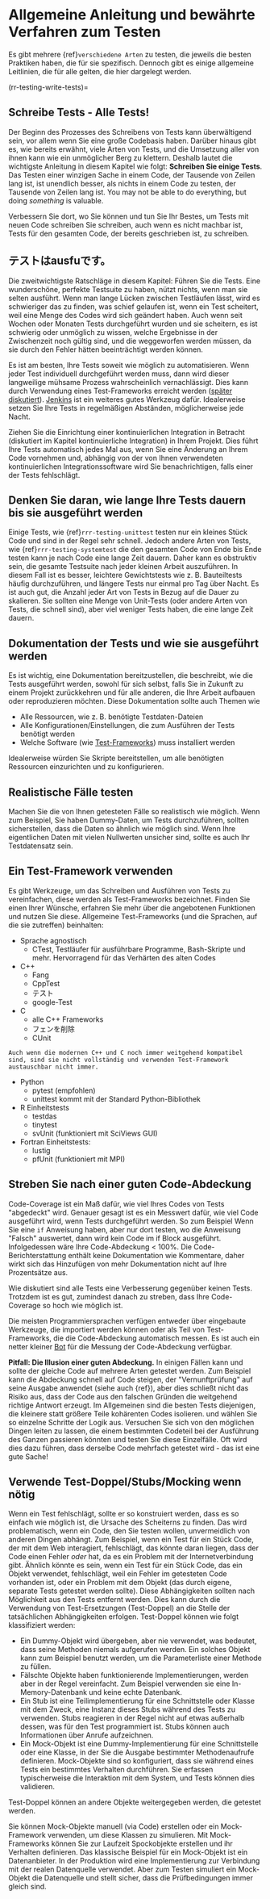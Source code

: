 <a name="General_guidance_and_good_practice_for_testing"></a>

# Allgemeine Anleitung und bewährte Verfahren zum Testen

Es gibt mehrere {ref}`verschiedene Arten`<rr-testing-types-of-testing> zu testen, die jeweils die besten Praktiken haben, die für sie spezifisch. Dennoch gibt es einige allgemeine Leitlinien, die für alle gelten, die hier dargelegt werden.

(rr-testing-write-tests)=
## Schreibe Tests - Alle Tests!

Der Beginn des Prozesses des Schreibens von Tests kann überwältigend sein, vor allem wenn Sie eine große Codebasis haben. Darüber hinaus gibt es, wie bereits erwähnt, viele Arten von Tests, und die Umsetzung aller von ihnen kann wie ein unmöglicher Berg zu klettern. Deshalb lautet die wichtigste Anleitung in diesem Kapitel wie folgt: **Schreiben Sie einige Tests**. Das Testen einer winzigen Sache in einem Code, der Tausende von Zeilen lang ist, ist unendlich besser, als nichts in einem Code zu testen, der Tausende von Zeilen lang ist. You may not be able to do everything, but doing *something* is valuable.

Verbessern Sie dort, wo Sie können und tun Sie Ihr Bestes, um Tests mit neuen Code schreiben Sie schreiben, auch wenn es nicht machbar ist, Tests für den gesamten Code, der bereits geschrieben ist, zu schreiben.

## テストはausfuです。

Die zweitwichtigste Ratschläge in diesem Kapitel: Führen Sie die Tests. Eine wunderschöne, perfekte Testsuite zu haben, nützt nichts, wenn man sie selten ausführt. Wenn man lange Lücken zwischen Testläufen lässt, wird es schwieriger das zu finden, was schief gelaufen ist, wenn ein Test scheitert, weil eine Menge des Codes wird sich geändert haben. Auch wenn seit Wochen oder Monaten Tests durchgeführt wurden und sie scheitern, es ist schwierig oder unmöglich zu wissen, welche Ergebnisse in der Zwischenzeit noch gültig sind, und die weggeworfen werden müssen, da sie durch den Fehler hätten beeinträchtigt werden können.

Es ist am besten, Ihre Tests soweit wie möglich zu automatisieren. Wenn jeder Test individuell durchgeführt werden muss, dann wird dieser langweilige mühsame Prozess wahrscheinlich vernachlässigt. Dies kann durch Verwendung eines Test-Frameworks erreicht werden ([später diskutiert](#use-a-testing-framework)). [Jenkins](https://jenkins.io) ist ein weiteres gutes Werkzeug dafür. Idealerweise setzen Sie Ihre Tests in regelmäßigen Abständen, möglicherweise jede Nacht.

Ziehen Sie die Einrichtung einer kontinuierlichen Integration in Betracht (diskutiert im Kapitel kontinuierliche Integration) in Ihrem Projekt. Dies führt Ihre Tests automatisch jedes Mal aus, wenn Sie eine Änderung an Ihrem Code vornehmen und, abhängig von der von Ihnen verwendeten kontinuierlichen Integrationssoftware wird Sie benachrichtigen, falls einer der Tests fehlschlägt.

## Denken Sie daran, wie lange Ihre Tests dauern bis sie ausgeführt werden

Einige Tests, wie {ref}`rrr-testing-unittest` testen nur ein kleines Stück Code und sind in der Regel sehr schnell. Jedoch andere Arten von Tests, wie {ref}`rrr-testing-systemtest` die den gesamten Code von Ende bis Ende testen kann je nach Code eine lange Zeit dauern. Daher kann es obstruktiv sein, die gesamte Testsuite nach jeder kleinen Arbeit auszuführen. In diesem Fall ist es besser, leichtere Gewichtstests wie z. B. Bauteiltests häufig durchzuführen, und längere Tests nur einmal pro Tag über Nacht. Es ist auch gut, die Anzahl jeder Art von Tests in Bezug auf die Dauer zu skalieren. Sie sollten eine Menge von Unit-Tests (oder andere Arten von Tests, die schnell sind), aber viel weniger Tests haben, die eine lange Zeit dauern.

## Dokumentation der Tests und wie sie ausgeführt werden

Es ist wichtig, eine Dokumentation bereitzustellen, die beschreibt, wie die Tests ausgeführt werden, sowohl für sich selbst, falls Sie in Zukunft zu einem Projekt zurückkehren und für alle anderen, die Ihre Arbeit aufbauen oder reproduzieren möchten. Diese Dokumentation sollte auch Themen wie

- Alle Ressourcen, wie z. B. benötigte Testdaten-Dateien
- Alle Konfigurationen/Einstellungen, die zum Ausführen der Tests benötigt werden
- Welche Software (wie [Test-Frameworks](#use-a-testing-framework)) muss installiert werden

Idealerweise würden Sie Skripte bereitstellen, um alle benötigten Ressourcen einzurichten und zu konfigurieren.

## Realistische Fälle testen

Machen Sie die von Ihnen getesteten Fälle so realistisch wie möglich. Wenn zum Beispiel, Sie haben Dummy-Daten, um Tests durchzuführen, sollten sicherstellen, dass die Daten so ähnlich wie möglich sind. Wenn Ihre eigentlichen Daten mit vielen Nullwerten unsicher sind, sollte es auch Ihr Testdatensatz sein.

## Ein Test-Framework verwenden

Es gibt Werkzeuge, um das Schreiben und Ausführen von Tests zu vereinfachen, diese werden als Test-Frameworks bezeichnet. Finden Sie einen Ihrer Wünsche, erfahren Sie mehr über die angebotenen Funktionen und nutzen Sie diese. Allgemeine Test-Frameworks (und die Sprachen, auf die sie zutreffen) beinhalten:

- Sprache agnostisch
  - CTest, Testläufer für ausführbare Programme, Bash-Skripte und mehr. Hervorragend für das Verhärten des alten Codes
- C++
  - Fang
  - CppTest
  - テスト
  - google-Test
- C
  - alle C++ Frameworks
  - フェンを削除
  - CUnit
```{note}
Auch wenn die modernen C++ und C noch immer weitgehend kompatibel sind, sind sie nicht vollständig und verwenden Test-Framework austauschbar nicht immer.
```
- Python
  - pytest (empfohlen)
  - unittest kommt mit der Standard Python-Bibliothek
- R Einheitstests
  - testdas
  - tinytest
  - svUnit (funktioniert mit SciViews GUI)
- Fortran Einheitstests:
  - lustig
  - pfUnit (funktioniert mit MPI)

## Streben Sie nach einer guten Code-Abdeckung

Code-Coverage ist ein Maß dafür, wie viel Ihres Codes von Tests "abgedeckt" wird. Genauer gesagt ist es ein Messwert dafür, wie viel Code ausgeführt wird, wenn Tests durchgeführt werden. So zum Beispiel Wenn Sie eine `if` Anweisung haben, aber nur dort testen, wo die Anweisung "Falsch" auswertet, dann wird kein Code im if Block ausgeführt. Infolgedessen wäre Ihre Code-Abdeckung < 100%. Die Code-Berichterstattung enthält keine Dokumentation wie Kommentare, daher wirkt sich das Hinzufügen von mehr Dokumentation nicht auf Ihre Prozentsätze aus.

Wie diskutiert sind alle Tests eine Verbesserung gegenüber keinen Tests. Trotzdem ist es gut, zumindest danach zu streben, dass Ihre Code-Coverage so hoch wie möglich ist.

Die meisten Programmiersprachen verfügen entweder über eingebaute Werkzeuge, die importiert werden können oder als Teil von Test-Frameworks, die die Code-Abdeckung automatisch messen. Es ist auch ein netter kleiner [Bot](https://codecov.io/) für die Messung der Code-Abdeckung verfügbar.

**Pitfall: Die Illusion einer guten Abdeckung.** In einigen Fällen kann und sollte der gleiche Code auf mehrere Arten getestet werden. Zum Beispiel kann die Abdeckung schnell auf Code steigen, der "Vernunftprüfung" auf seine Ausgabe anwendet (siehe auch {ref}<rr-testing-challenges-difficult-quatify>), aber dies schließt nicht das Risiko aus, dass der Code aus den falschen Gründen die weitgehend richtige Antwort erzeugt. Im Allgemeinen sind die besten Tests diejenigen, die kleinere statt größere Teile kohärenten Codes isolieren. und wählen Sie so einzelne Schritte der Logik aus. Versuchen Sie sich von den möglichen Dingen leiten zu lassen, die einem bestimmten Codeteil bei der Ausführung des Ganzen passieren könnten und testen Sie diese Einzelfälle. Oft wird dies dazu führen, dass derselbe Code mehrfach getestet wird - das ist eine gute Sache!

## Verwende Test-Doppel/Stubs/Mocking wenn nötig

Wenn ein Test fehlschlägt, sollte er so konstruiert werden, dass es so einfach wie möglich ist, die Ursache des Scheiterns zu finden. Das wird problematisch, wenn ein Code, den Sie testen wollen, unvermeidlich von anderen Dingen abhängt. Zum Beispiel, wenn ein Test für ein Stück Code, der mit dem Web interagiert, fehlschlägt, das könnte daran liegen, dass der Code einen Fehler *oder* hat, da es ein Problem mit der Internetverbindung gibt. Ähnlich könnte es sein, wenn ein Test für ein Stück Code, das ein Objekt verwendet, fehlschlägt, weil ein Fehler im getesteten Code vorhanden ist, oder ein Problem mit dem Objekt (das durch eigene, separate Tests getestet werden sollte). Diese Abhängigkeiten sollten nach Möglichkeit aus den Tests entfernt werden. Dies kann durch die Verwendung von Test-Ersetzungen (Test-Doppel) an die Stelle der tatsächlichen Abhängigkeiten erfolgen. Test-Doppel können wie folgt klassifiziert werden:

- Ein Dummy-Objekt wird übergeben, aber nie verwendet, was bedeutet, dass seine Methoden niemals aufgerufen werden. Ein solches Objekt kann zum Beispiel benutzt werden, um die Parameterliste einer Methode zu füllen.
- Fälschte Objekte haben funktionierende Implementierungen, werden aber in der Regel vereinfacht. Zum Beispiel verwenden sie eine In-Memory-Datenbank und keine echte Datenbank.
- Ein Stub ist eine Teilimplementierung für eine Schnittstelle oder Klasse mit dem Zweck, eine Instanz dieses Stubs während des Tests zu verwenden. Stubs reagieren in der Regel nicht auf etwas außerhalb dessen, was für den Test programmiert ist. Stubs können auch Informationen über Anrufe aufzeichnen.
- Ein Mock-Objekt ist eine Dummy-Implementierung für eine Schnittstelle oder eine Klasse, in der Sie die Ausgabe bestimmter Methodenaufrufe definieren. Mock-Objekte sind so konfiguriert, dass sie während eines Tests ein bestimmtes Verhalten durchführen. Sie erfassen typischerweise die Interaktion mit dem System, und Tests können dies validieren.

Test-Doppel können an andere Objekte weitergegeben werden, die getestet werden.

Sie können Mock-Objekte manuell (via Code) erstellen oder ein Mock-Framework verwenden, um diese Klassen zu simulieren. Mit Mock-Frameworks können Sie zur Laufzeit Spockobjekte erstellen und ihr Verhalten definieren. Das klassische Beispiel für ein Mock-Objekt ist ein Datenanbieter. In der Produktion wird eine Implementierung zur Verbindung mit der realen Datenquelle verwendet. Aber zum Testen simuliert ein Mock-Objekt die Datenquelle und stellt sicher, dass die Prüfbedingungen immer gleich sind.
